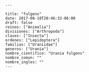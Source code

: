 
      ---

      title: "fulgens"
      date: 2017-08-18T20:46:32-06:00
      draft: false
      reinos: ["Animalia"]
      divisiones: ["Arthropoda"]
      clases: ["Insecta"]
      ordenes: ["Lepidoptera"]
      familias: ["Uraniidae"]
      generos: ["Urania"]
      nombre_cientifico: "Urania fulgens"
      nombre_comun: ""
      nombre_ingles: ""
      ---

      